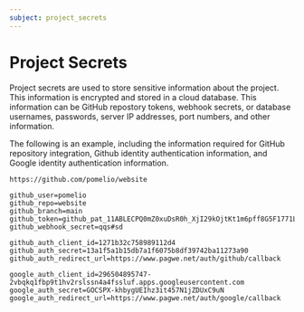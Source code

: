```yaml
---
subject: project_secrets
---
```


# Project Secrets

Project secrets are used to store sensitive information about the project. This information is encrypted and stored in a cloud database.
This information can be GitHub repostory tokens, webhook secrets, or database usernames, passwords, server IP addresses, port numbers, and other information.


The following is an example, including the information required for GitHub repository integration, Github identity authentication information, and Google identity authentication information.

`https://github.com/pomelio/website`

```
github_user=pomelio
github_repo=website
github_branch=main
github_token=github_pat_11ABLECPQ0mZ0xuDsR0h_XjI29kOjtKt1m6pff8G5F1771L6BlMeyEyBoMO82aAzIMCCSMMBH09jmlmu
github_webhook_secret=qqs#sd

github_auth_client_id=1271b32c758989112d4
github_auth_secret=13a1f5a1b15db7a1f6075b8df39742ba11273a90
github_auth_redirect_url=https://www.pagwe.net/auth/github/callback

google_auth_client_id=296504895747-2vbqkq1fbp9t1hv2rslssn4a4fssluf.apps.googleusercontent.com
google_auth_secret=GOCSPX-khbygUEIhz3it457N1jZDUxC9uN
google_auth_redirect_url=https://www.pagwe.net/auth/google/callback
```
